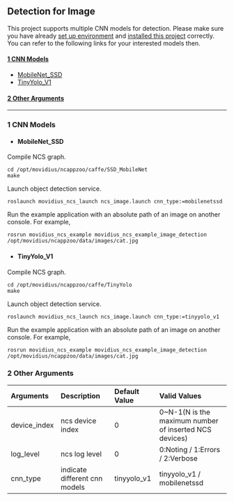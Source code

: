 ## Detection for Image
This project supports multiple CNN models for detection. Please make sure you have already [set up environment](https://github.com/intel/ros_intel_movidius_ncs/tree/devel#3-environment-setup) and [installed this project](https://github.com/intel/ros_intel_movidius_ncs/tree/devel#4-building-and-installation) correctly. You can refer to the following links for your interested models then.  
#### [1 CNN Models](#1-cnn-models-1)
* [MobileNet_SSD](#mobilenet_ssd)
* [TinyYolo_V1](#tinyyolo_v1)
#### [2 Other Arguments](#2-other-arguments-1)
----------------------------------

### 1 CNN Models
* #### MobileNet_SSD
Compile NCS graph.
```Shell
cd /opt/movidius/ncappzoo/caffe/SSD_MobileNet
make
```
Launch object detection service.
```Shell
roslaunch movidius_ncs_launch ncs_image.launch cnn_type:=mobilenetssd
```
Run the example application with an absolute path of an image on another console. For example,
```Shell
rosrun movidius_ncs_example movidius_ncs_example_image_detection /opt/movidius/ncappzoo/data/images/cat.jpg
```
* #### TinyYolo_V1
Compile NCS graph.
```Shell
cd /opt/movidius/ncappzoo/caffe/TinyYolo
make
```
Launch object detection service.
```Shell
roslaunch movidius_ncs_launch ncs_image.launch cnn_type:=tinyyolo_v1
```
Run the example application with an absolute path of an image on another console. For example,
```Shell
rosrun movidius_ncs_example movidius_ncs_example_image_detection /opt/movidius/ncappzoo/data/images/cat.jpg
```
### 2 Other Arguments
|Arguments|Description|Default Value|Valid Values|
|:-|:-|:-|:-|
|device_index|ncs device index|0|0~N-1(N is the maximum number of inserted NCS devices)|
|log_level|ncs log level|0|0:Noting / 1:Errors / 2:Verbose|
|cnn_type|indicate different cnn models|tinyyolo_v1|tinyyolo_v1 / mobilenetssd|
